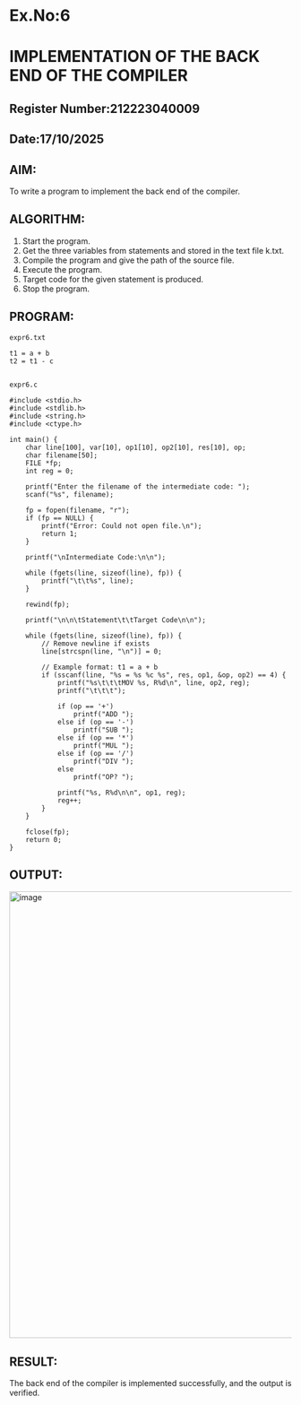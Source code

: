 # Ex.No:6
# IMPLEMENTATION OF THE BACK END OF THE COMPILER 
## Register Number:212223040009
## Date:17/10/2025
## AIM:
To write a program to implement the back end of the compiler.
## ALGORITHM:
1. Start the program.
2. Get the three variables from statements and stored in the text file k.txt.
3. Compile the program and give the path of the source file.
4. Execute the program.
5. Target code for the given statement is produced.
6. Stop the program.
## PROGRAM:
```
expr6.txt

t1 = a + b
t2 = t1 - c


expr6.c

#include <stdio.h>
#include <stdlib.h>
#include <string.h>
#include <ctype.h>

int main() {
    char line[100], var[10], op1[10], op2[10], res[10], op;
    char filename[50];
    FILE *fp;
    int reg = 0;

    printf("Enter the filename of the intermediate code: ");
    scanf("%s", filename);

    fp = fopen(filename, "r");
    if (fp == NULL) {
        printf("Error: Could not open file.\n");
        return 1;
    }

    printf("\nIntermediate Code:\n\n");

    while (fgets(line, sizeof(line), fp)) {
        printf("\t\t%s", line);
    }

    rewind(fp);

    printf("\n\n\tStatement\t\tTarget Code\n\n");

    while (fgets(line, sizeof(line), fp)) {
        // Remove newline if exists
        line[strcspn(line, "\n")] = 0;

        // Example format: t1 = a + b
        if (sscanf(line, "%s = %s %c %s", res, op1, &op, op2) == 4) {
            printf("%s\t\t\tMOV %s, R%d\n", line, op2, reg);
            printf("\t\t\t");

            if (op == '+')
                printf("ADD ");
            else if (op == '-')
                printf("SUB ");
            else if (op == '*')
                printf("MUL ");
            else if (op == '/')
                printf("DIV ");
            else
                printf("OP? ");

            printf("%s, R%d\n\n", op1, reg);
            reg++;
        }
    }

    fclose(fp);
    return 0;
}
```
## OUTPUT:

<img width="1463" height="797" alt="image" src="https://github.com/user-attachments/assets/9d9177b6-5afd-4ce5-bfa2-c4c2c07500c3" />



## RESULT:
The back end of the compiler is implemented successfully, and the output is verified.
